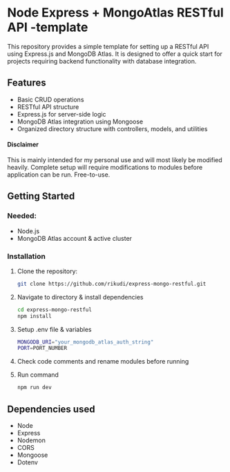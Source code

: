 # Node Express + MongoAtlas RESTful API -template

This repository provides a simple template for setting up a RESTful API using Express.js and MongoDB Atlas. It is designed to offer a quick start for projects requiring backend functionality with database integration.

## Features

- Basic CRUD operations
- RESTful API structure
- Express.js for server-side logic
- MongoDB Atlas integration using Mongoose
- Organized directory structure with controllers, models, and utilities


#### Disclaimer
This is mainly intended for my personal use and will most likely be modified heavily. Complete setup will require modifications to modules before application can be run. Free-to-use.

## Getting Started

### Needed:

- Node.js
- MongoDB Atlas account & active cluster

### Installation

1. Clone the repository:
   ```bash
   git clone https://github.com/rikudi/express-mongo-restful.git
   ```
2. Navigate to directory & install dependencies
   ```bash
   cd express-mongo-restful
   npm install
   ```
3. Setup .env file & variables
   ```bash
   MONGODB_URI="your_mongodb_atlas_auth_string"
   PORT=PORT_NUMBER
   ```
4. Check code comments and rename modules before running

5. Run command
   ```bash
   npm run dev
   ```
## Dependencies used
- Node
- Express
- Nodemon
- CORS
- Mongoose
- Dotenv
